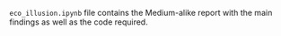 `eco_illusion.ipynb` file contains the Medium-alike report with the main findings as well as the code required.
